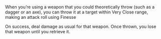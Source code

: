 When you’re using a weapon that you could theoretically throw (such as a dagger or an axe), you can throw it at a target within Very Close range, making an attack roll using Finesse

On success, deal damage as usual for that weapon. Once thrown, you lose that weapon until you retrieve it.

